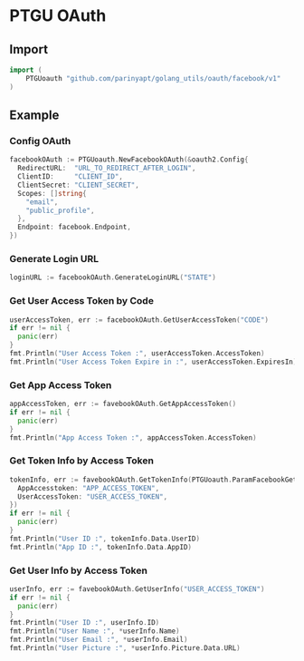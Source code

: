 # PTGU OAuth

## Import
```go
import (
	PTGUoauth "github.com/parinyapt/golang_utils/oauth/facebook/v1"
)
```

## Example
### Config OAuth
```go
facebookOAuth := PTGUoauth.NewFacebookOAuth(&oauth2.Config{
  RedirectURL:  "URL_TO_REDIRECT_AFTER_LOGIN",
  ClientID:     "CLIENT_ID",
  ClientSecret: "CLIENT_SECRET",
  Scopes: []string{
    "email",
    "public_profile",
  },
  Endpoint: facebook.Endpoint,
})
```

### Generate Login URL
```go
loginURL := facebookOAuth.GenerateLoginURL("STATE")
```

### Get User Access Token by Code
```go
userAccessToken, err := facebookOAuth.GetUserAccessToken("CODE")
if err != nil {
  panic(err)
}
fmt.Println("User Access Token :", userAccessToken.AccessToken)
fmt.Println("User Access Token Expire in :", userAccessToken.ExpiresIn)
```

### Get App Access Token
```go
appAccessToken, err := favebookOAuth.GetAppAccessToken()
if err != nil {
  panic(err)
}
fmt.Println("App Access Token :", appAccessToken.AccessToken)
```

### Get Token Info by Access Token
```go
tokenInfo, err := favebookOAuth.GetTokenInfo(PTGUoauth.ParamFacebookGetTokenInfo{
  AppAccesstoken: "APP_ACCESS_TOKEN",
  UserAccessToken: "USER_ACCESS_TOKEN",
})
if err != nil {
  panic(err)
}
fmt.Println("User ID :", tokenInfo.Data.UserID)
fmt.Println("App ID :", tokenInfo.Data.AppID)
```

### Get User Info by Access Token
```go
userInfo, err := favebookOAuth.GetUserInfo("USER_ACCESS_TOKEN")
if err != nil {
  panic(err)
}
fmt.Println("User ID :", userInfo.ID)
fmt.Println("User Name :", *userInfo.Name)
fmt.Println("User Email :", *userInfo.Email)
fmt.Println("User Picture :", *userInfo.Picture.Data.URL)
```